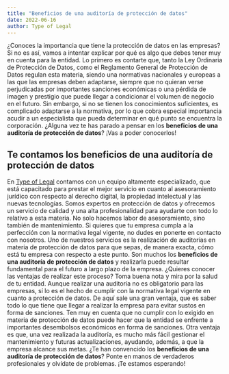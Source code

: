 ```yaml
---
title: "Beneficios de una auditoría de protección de datos"
date: 2022-06-16
author: Type of Legal
---
```


¿Conoces la importancia que tiene la protección de datos en las empresas? Si no es así, vamos a intentar explicar por qué es algo que debes tener muy en cuenta para la entidad. Lo primero es contarte que, tanto la Ley Ordinaria de Protección de Datos, como el Reglamento General de Protección de Datos regulan esta materia, siendo una normativas nacionales y europeas a las que las empresas deben adaptarse, siempre que no quieran verse perjudicadas por importantes sanciones económicas o una pérdida de imagen y prestigio que puede llegar a condicionar el volumen de negocio en el futuro. Sin embargo, si no se tienen los conocimientos suficientes, es complicado adaptarse a la normativa, por lo que cobra especial importancia acudir a un especialista que pueda determinar en qué punto se encuentra la corporación. ¿Alguna vez te has parado a pensar en los **beneficios de una auditoría de protección de datos**? ¡Vas a poder conocerlos! 

**Te contamos los beneficios de una auditoría de protección de datos**
----------------------------------------------------------------------

En [Type of Legal](https://typeoflegal.com/auditoria-mantenimiento-y-servicio-dpo/) contamos con un equipo altamente especializado, que está capacitado para prestar el mejor servicio en cuanto al asesoramiento jurídico con respecto al derecho digital, la propiedad intelectual y las nuevas tecnologías. Somos expertos en protección de datos y ofrecemos un servicio de calidad y una alta profesionalidad para ayudarte con todo lo relativo a esta materia. No solo hacemos labor de asesoramiento, sino también de mantenimiento. Si quieres que tu empresa cumpla a la perfección con la normativa legal vigente, no dudes en ponerte en contacto con nosotros. Uno de nuestros servicios es la realización de auditorías en materia de protección de datos para que sepas, de manera exacta, cómo está tu empresa con respecto a este punto. Son muchos los **beneficios de una auditoría de protección de datos** y realizarla puede resultar fundamental para el futuro a largo plazo de la empresa. ¿Quieres conocer las ventajas de realizar este proceso? Toma buena nota y mira por la salud de tu entidad. Aunque realizar una auditoría no es obligatorio para las empresas, sí lo es el hecho de cumplir con la normativa legal vigente en cuanto a protección de datos. De aquí sale una gran ventaja, que es saber todo lo que tiene que llegar a realizar la empresa para evitar sustos en forma de sanciones. Ten muy en cuenta que no cumplir con lo exigido en materia de protección de datos puede hacer que la entidad se enfrente a importantes desembolsos económicos en forma de sanciones. Otra ventaja es que, una vez realizada la auditoría, es mucho más fácil gestionar el mantenimiento y futuras actualizaciones, ayudando, además, a que la empresa alcance sus metas. ¿Te han convencido los **beneficios de una auditoría de protección de datos**? Ponte en manos de verdaderos profesionales y olvídate de problemas. ¡Te estamos esperando!
